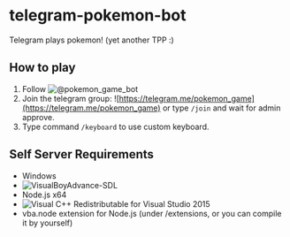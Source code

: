 # telegram-pokemon-bot

Telegram plays pokemon! (yet another TPP :)

## How to play

1. Follow ![@pokemon_game_bot](https://telegram.me/pokemon_game_bot)
2. Join the telegram group: ![https://telegram.me/pokemon_game](https://telegram.me/pokemon_game) or type `/join` and wait for admin approve.
3. Type command `/keyboard` to use custom keyboard.

## Self Server Requirements

* Windows
* ![VisualBoyAdvance-SDL](https://sourceforge.net/projects/vba/)
* Node.js x64
* ![Visual C++ Redistributable for Visual Studio 2015](https://www.microsoft.com/en-us/download/details.aspx?id=48145)
* vba.node extension for Node.js (under /extensions, or you can compile it by yourself)
